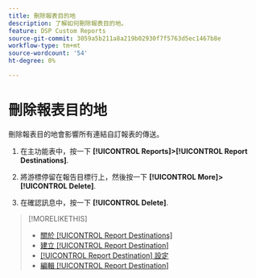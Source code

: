 ```yaml
---
title: 刪除報表目的地
description: 了解如何刪除報表目的地。
feature: DSP Custom Reports
source-git-commit: 3059a5b211a8a219b02930f7f5763d5ec1467b8e
workflow-type: tm+mt
source-wordcount: '54'
ht-degree: 0%

---
```


# 刪除報表目的地

刪除報表目的地會影響所有連結自訂報表的傳送。

1. 在主功能表中，按一下 **[!UICONTROL Reports]>[!UICONTROL Report Destinations]**.

1. 將游標停留在報告目標行上，然後按一下 **[!UICONTROL More]>[!UICONTROL Delete]**.

1. 在確認訊息中，按一下 **[!UICONTROL Delete]**.

>[!MORELIKETHIS]
>
>* [關於 [!UICONTROL Report Destinations]](/help/dsp/reports/report-destinations/report-destination-about.md)
>* [建立 [!UICONTROL Report Destination]](/help/dsp/reports/report-destinations/report-destination-create.md)
>* [[!UICONTROL Report Destination] 設定](/help/dsp/reports/report-destinations/report-destination-settings.md)
>* [編輯 [!UICONTROL Report Destination]](/help/dsp/reports/report-destinations/report-destination-edit.md)

